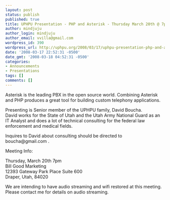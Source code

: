 ```yaml
---
layout: post
status: publish
published: true
title: UPHPU Presentation - PHP and Asterisk - Thursday March 20th @ 7p
author: mindjuju
author_login: mindjuju
author_email: vvilla@gmail.com
wordpress_id: 390
wordpress_url: http://uphpu.org/2008/03/17/uphpu-presentation-php-and-asterisk-thursday-march-20th-7p/
date: '2008-03-17 22:52:31 -0500'
date_gmt: '2008-03-18 04:52:31 -0500'
categories:
- Announcements
- Presentations
tags: []
comments: []
---
```

<p>Asterisk is the leading PBX in the open source world.  Combining Asterisk and PHP produces a great tool for building custom telephony applications.</p>
<p>Presenting is Senior member of the UPHPU family, David Boucha.<br />
David works for the State of Utah and the Utah Army National Guard as an IT Analyst and does a lot of technical consulting for the federal law enforcement and medical fields.</p>
<p>Inquires to David about consulting should be directed to boucha@gmail.com .</p>
<p>Meeting Info:</p>
<p>Thursday, March 20th 7pm<br />
Bill Good Marketing<br />
12393 Gateway Park Place Suite 600<br />
Draper, Utah, 84020</p>
<p>We are intending to have audio streaming and wifi restored at this meeting.  Please contact me for details on audio streaming.</p>
